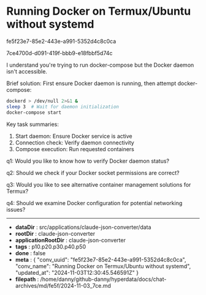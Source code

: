 # Running Docker on Termux/Ubuntu without systemd

fe5f23e7-85e2-443e-a991-5352d4c8c0ca

7ce4700d-d091-419f-bbb9-e18fbbf5d74c

 I understand you're trying to run docker-compose but the Docker daemon isn't accessible.

Brief solution:
First ensure Docker daemon is running, then attempt docker-compose:
```bash
dockerd > /dev/null 2>&1 &
sleep 3  # Wait for daemon initialization
docker-compose start
```

Key task summaries:
1. Start daemon: Ensure Docker service is active
2. Connection check: Verify daemon connectivity
3. Compose execution: Run requested containers

q1: Would you like to know how to verify Docker daemon status?

q2: Should we check if your Docker socket permissions are correct?

q3: Would you like to see alternative container management solutions for Termux?

q4: Should we examine Docker configuration for potential networking issues?

---

* **dataDir** : src/applications/claude-json-converter/data
* **rootDir** : claude-json-converter
* **applicationRootDir** : claude-json-converter
* **tags** : p10.p20.p30.p40.p50
* **done** : false
* **meta** : {
  "conv_uuid": "fe5f23e7-85e2-443e-a991-5352d4c8c0ca",
  "conv_name": "Running Docker on Termux/Ubuntu without systemd",
  "updated_at": "2024-11-03T12:30:45.546591Z"
}
* **filepath** : /home/danny/github-danny/hyperdata/docs/chat-archives/md/fe5f/2024-11-03_7ce.md